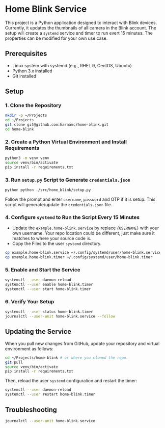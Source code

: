 # Home Blink Service

This project is a Python application designed to interact with Blink devices. Currently, it updates the thumbnails of all camera in the Blink account. The setup will create a `systemd` service and timer to run evert 15 minutes. The properties can be modified for your own use case.

## Prerequisites

- Linux system with systemd (e.g., RHEL 9, CentOS, Ubuntu)
- Python 3.x installed
- Git installed

## Setup

### 1. Clone the Repository

```bash
mkdir -p ~/Projects
cd ~/Projects
git clone git@github.com:harnamc/home-blink.git
cd home-blink
```

### 2. Create a Python Virtual Environment and Install Requirements

```bash
python3 -m venv venv
source venv/bin/activate
pip install -r requirements.txt
```

### 3. Run `setup.py` Script to Generate `credentials.json`

```bash
python python ./src/home_blink/setup.py
```

Follow the prompt and enter `username`, `password` and OTP if it is setup. This script will generate/update the `credentials.json` file.

### 4. Configure `systemd` to Run the Script Every 15 Minutes

- Update the `example.home-blink.service` by replace `{USERNAME}` with your own username. Your repo location could be different, just make sure it matches to where your source code is.
- Copy the Files to the user `systemd` directory.

```bash
cp example.home-blink.service ~/.config/systemd/user/home-blink.service
cp example.home-blink.timer ~/.config/systemd/user/home-blink.timer
```

### 5. Enable and Start the Service

```bash
systemctl --user daemon-reload
systemctl --user enable home-blink.timer
systemctl --user start home-blink.timer
```

### 6. Verify Your Setup

```bash
systemctl --user status home-blink.timer
journalctl --user-unit home-blink.service --follow
```

## Updating the Service

When you pull new changes from GitHub, update your repository and virtual environment as follows:

```bash
cd ~/Projects/home-blink # or where you cloned the repo.
git pull
source venv/bin/activate
pip install -r requirements.txt
```

Then, reload the user `systemd` configuration and restart the timer:

```bash
systemctl --user daemon-reload
systemctl --user restart home-blink.timer
```

## Troubleshooting

```bash
journalctl --user-unit home-blink.service
```

